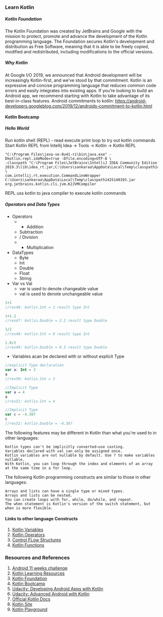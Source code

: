 ### Learn Kotlin
##### Kotlin Foundation
The Kotlin Foundation was created by JetBrains and Google with the mission to protect, promote and advance the development of the Kotlin programming language. 
The Foundation secures Kotlin's development and distribution as Free Software, 
meaning that it is able to be freely copied, modified and redistributed, including modifications to the official versions.

##### Why Kotlin
At Google I/O 2019, we announced that Android development will be increasingly Kotlin-first, 
and we’ve stood by that commitment. Kotlin is an expressive and concise programming language that reduces common code errors and easily integrates into existing apps. 
If you’re looking to build an Android app, we recommend starting with Kotlin to take advantage of its best-in-class features.
Android commitments to kotlin: https://android-developers.googleblog.com/2019/12/androids-commitment-to-kotlin.html

#### Kotlin Bootcamp
##### Hello World
Run kotlin shell (REPL) - read execute print loop to try out kotlin commands
Start Kotlin REPL from Intellij Idea -> Tools ->  Kotlin -> Kotlin REPL
```shell script
"C:\Program Files\java-se-8u41-ri\bin\java.exe" -Dkotlin.repl.ideMode=true -Dfile.encoding=UTF-8 \
-classpath "C:\Program Files\JetBrains\IntelliJ IDEA Community Edition 2019.3\lib\idea_rt.jar;C:\Users\sankaraa\AppData\Local\Temp\classpath1425140193.jar" \
com.intellij.rt.execution.CommandLineWrapper C:\Users\sankaraa\AppData\Local\Temp\classpath1425140193.jar org.jetbrains.kotlin.cli.jvm.K2JVMCompiler
```
REPL uss kotlin to java compiler to execute kotlin commands

##### Operators and Data Types
- Operators
    - + Addition
    - Subtraction
    - / Division
    - * Multiplication
- DataTypes
    - Byte
    - Int
    - Double
    - Float
    - String
- Var vs Val    
   - var is used to denote changeable value
   - val is used to denote unchangeable value
```kotlin
1+1
//res46: kotlin.Int = 2 result type Int 

1+1.2
//res47: kotlin.Double = 2.2 result type Double

1/2
//res48: kotlin.Int = 0 result type Int

1.0/2
//res49: kotlin.Double = 0.5 result type Double
```
- Variables acan be declared with or without explicit Type
```kotlin
//explicit Type declaration
var a: Int = 3
a
//res50: kotlin.Int = 3

//Implicit Type
var a = 4
a
//res51: kotlin.Int = 4

//Implicit Type
var c = -4.387
c
//res52: kotlin.Double = -4.387
```   

The following features may be different in Kotlin than what you're used to in other languages:

    Kotlin types can't be implicitly converted—use casting.
    Variables declared with val can only be assigned once.
    Kotlin variables are not nullable by default. Use ? to make variables nullable.
    With Kotlin, you can loop through the index and elements of an array at the same time in a for loop.

The following Kotlin programming constructs are similar to those in other languages:

    Arrays and lists can have a single type or mixed types.
    Arrays and lists can be nested.
    You can create loops with for, while, do/while, and repeat.
    The when statement is Kotlin's version of the switch statement, but when is more flexible.
#### Links to other language Constructs    
1. [Kotlin Variables](Variables.md)    
2. [Kotlin Operators](Operators.md)
3. [Control FLow Structures](ControlFlow.md)
4. [Kotlin Functions](Functions.md)

### Resources and References
1. [Android 11 weeks challenge](https://developer.android.com/courses/topics/android-11-weeks)
2. [Kotlin Learning Resources](https://developer.android.com/kotlin/first)
3. [Kotlin Foundation](https://kotlinlang.org/foundation/kotlin-foundation.html)
4. [Kotlin Bootcamp](https://codelabs.developers.google.com/kotlin-bootcamp/)
5. [Udacity: Developing Android Apps with Kotlin](https://www.udacity.com/course/developing-android-apps-with-kotlin--ud9012)
6. [Udacity: Advanced Android with Kotlin](https://www.udacity.com/course/advanced-android-with-kotlin--ud940)
7. [Official Kotlin Docs](https://kotlinlang.org/docs/reference/)
8. [Kotlin Site](https://kotlinlang.org/)
9. [Kotlin Playground](https://play.kotlinlang.org/)